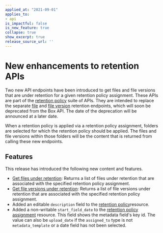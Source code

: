 ```yaml
---
applied_at: "2021-09-01"
applies_to: 
- api
is_impactful: false
is_new_feature: true
collapse: true
show_excerpt: true
release_source_url: ''
---
```


# New enhancements to retention APIs

Two new API endpoints have been introduced to get files and file versions that
are under retention for a given retention policy assignment. These APIs are
part of the [retention policy][retention-policies] suite of APIs. They are
intended to replace the separate [file][file] and [file version][file-version]
retention endpoints, which will soon be deprecated from the Box API. The date
of the deprecation will be announced at a later date.

<!-- more -->

When a retention policy is applied via a retention policy assignment, folders
are selected for which the retention policy should be applied. The files and
file versions within those folders will be the content that is returned from
calling these new endpoints.

## Features

This release has introduced the following new content and features.

* [Get files under retention][files-retention]: Returns a list of files under
 retention that are associated with the specified retention policy assignment.
* [Get file versions under retention][file-versions-retention]: Returns a list
 of file versions under retention that are associated with the specified
 retention policy assignment.
* Added an editable `description` field to the
 [retention policy][retention-policy]resource.
* Added a non-writable `start_field_date` to the
 [retention policy assignment][retention-policy-assignment]
 resource. This field shows the metadata field's key id. The value can also be
 `upload_date` if the `assigned_to` type is not `metadata_template` or a date
 field has not been selected.

[retention-policies]: g://retention-policies
[files-retention]: e://get-retention-policy-assignments-id-files-under-retention
[file-versions-retention]: e://get-retention-policy-assignments-id-file-versions-under-retention
[file]: e://get-file-version-retentions-id
[file-version]: e://get-file-version-retentions
[retention-policy]: e://resources/retention-policy
[retention-policy-assignment]: e://resources/retention-policy-assignment

